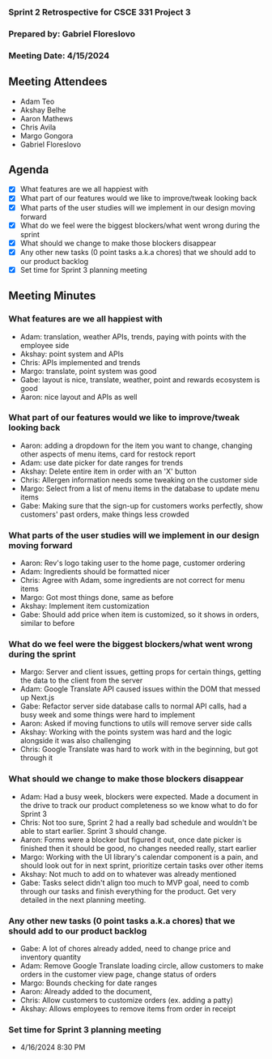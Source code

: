 ### Sprint 2 Retrospective for CSCE 331 Project 3
### Prepared by: Gabriel Floreslovo
### Meeting Date: 4/15/2024

## Meeting Attendees
- Adam Teo
- Akshay Belhe
- Aaron Mathews
- Chris Avila
- Margo Gongora
- Gabriel Floreslovo

## Agenda
- [x] What features are we all happiest with
- [x] What part of our features would we like to improve/tweak looking back
- [x] What parts of the user studies will we implement in our design moving forward
- [x] What do we feel were the biggest blockers/what went wrong during the sprint
- [x] What should we change to make those blockers disappear
- [x] Any other new tasks (0 point tasks a.k.a chores) that we should add to our product backlog
- [x] Set time for Sprint 3 planning meeting

## Meeting Minutes

### What features are we all happiest with
- Adam: translation, weather APIs, trends, paying with points with the employee side
- Akshay: point system and APIs
- Chris: APIs implemented and trends
- Margo: translate, point system was good
- Gabe: layout is nice, translate, weather, point and rewards ecosystem is good
- Aaron: nice layout and APIs as well

### What part of our features would we like to improve/tweak looking back
- Aaron: adding a dropdown for the item you want to change, changing other aspects of menu items, card for restock report
- Adam: use date picker for date ranges for trends
- Akshay: Delete entire item in order with an 'X' button
- Chris: Allergen information needs some tweaking on the customer side
- Margo: Select from a list of menu items in the database to update menu items
- Gabe: Making sure that the sign-up for customers works perfectly, show customers' past orders, make things less crowded

### What parts of the user studies will we implement in our design moving forward
- Aaron: Rev's logo taking user to the home page, customer ordering
- Adam: Ingredients should be formatted nicer
- Chris: Agree with Adam, some ingredients are not correct for menu items
- Margo: Got most things done, same as before
- Akshay: Implement item customization
- Gabe: Should add price when item is customized, so it shows in orders, similar to before

### What do we feel were the biggest blockers/what went wrong during the sprint
- Margo: Server and client issues, getting props for certain things, getting the data to the client from the server
- Adam: Google Translate API caused issues within the DOM that messed up Next.js
- Gabe: Refactor server side database calls to normal API calls, had a busy week and some things were hard to implement
- Aaron: Asked if moving functions to utils will remove server side calls
- Akshay: Working with the points system was hard and the logic alongside it was also challenging
- Chris: Google Translate was hard to work with in the beginning, but got through it

### What should we change to make those blockers disappear
- Adam: Had a busy week, blockers were expected. Made a document in the drive to track our product completeness so we know what to do for Sprint 3
- Chris: Not too sure, Sprint 2 had a really bad schedule and wouldn't be able to start earlier. Sprint 3 should change.
- Aaron: Forms were a blocker but figured it out, once date picker is finished then it should be good, no changes needed really, start earlier
- Margo: Working with the UI library's calendar component is a pain, and should look out for in next sprint, prioritize certain tasks over other items
- Akshay: Not much to add on to whatever was already mentioned
- Gabe: Tasks select didn't align too much to MVP goal, need to comb through our tasks and finish everything for the product. Get very detailed in the next planning meeting.

### Any other new tasks (0 point tasks a.k.a chores) that we should add to our product backlog 
- Gabe: A lot of chores already added, need to change price and inventory quantity
- Adam: Remove Google Translate loading circle, allow customers to make orders in the customer view page, change status of orders
- Margo: Bounds checking for date ranges
- Aaron: Already added to the document, 
- Chris: Allow customers to customize orders (ex. adding a patty)
- Akshay: Allows employees to remove items from order in receipt

### Set time for Sprint 3 planning meeting 
- 4/16/2024 8:30 PM